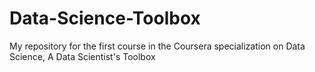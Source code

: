 Data-Science-Toolbox
====================

My repository for the first course in the Coursera specialization on Data Science, A Data Scientist's Toolbox
